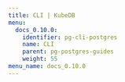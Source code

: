```yaml
---
title: CLI | KubeDB
menu:
  docs_0.10.0:
    identifier: pg-cli-postgres
    name: CLI
    parent: pg-postgres-guides
    weight: 55
menu_name: docs_0.10.0
---
```


